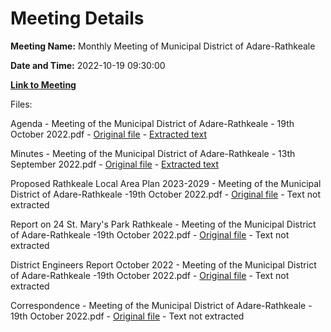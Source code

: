 # Meeting Details

**Meeting Name:** Monthly Meeting of Municipal District of Adare-Rathkeale

**Date and Time:** 2022-10-19 09:30:00

**[Link to Meeting](https://www.limerick.ie/council/whats-on/monthly-meeting-municipal-district-adare-rathkeale-84)**

Files: 

Agenda - Meeting of the Municipal District of Adare-Rathkeale - 19th October 2022.pdf - [Original file](https://www.limerick.ie/sites/default/files/media/documents/2022-10/00-Agenda-19th-October-2022-Adare-Rathkeale.pdf) - [Extracted text](./Agenda%20-%20Meeting%20of%20the%20Municipal%20District%20of%20Adare-Rathkeale%20-%2019th%20October%202022.md)

Minutes - Meeting of the Municipal District of Adare-Rathkeale - 13th September 2022.pdf - [Original file](https://www.limerick.ie/sites/default/files/media/documents/2022-10/01-Minutes-of-Monthly-Meeting-13th%20September-2022-Adare-Rathkeale.pdf) - [Extracted text](./Minutes%20-%20Meeting%20of%20the%20Municipal%20District%20of%20Adare-Rathkeale%20-%2013th%20September%202022.md)

Proposed Rathkeale Local Area Plan 2023-2029 - Meeting of the Municipal District of Adare-Rathkeale -19th October 2022.pdf - [Original file](https://www.limerick.ie/sites/default/files/media/documents/2022-10/02-Proposed-Rathkeale-Local-Area-Plan-2023-2029.pdf) - Text not extracted

Report on 24 St. Mary's Park Rathkeale - Meeting of the Municipal District of Adare-Rathkeale -19th October 2022.pdf - [Original file](https://www.limerick.ie/sites/default/files/media/documents/2022-10/03-Report-on-24-St-Marys-Park-Rathkeale.pdf) - Text not extracted

District Engineers Report October 2022 - Meeting of the Municipal District of Adare-Rathkeale -19th October 2022.pdf - [Original file](https://www.limerick.ie/sites/default/files/media/documents/2022-10/04-District-Engineers-Report-October-2022.pdf) - Text not extracted

Correspondence - Meeting of the Municipal District of Adare-Rathkeale - 19th October 2022.pdf - [Original file](https://www.limerick.ie/sites/default/files/media/documents/2022-10/09-Correspondence-19th-October-2022-Adare-Rathkeale.pdf) - Text not extracted

